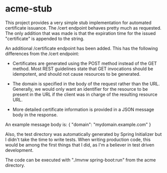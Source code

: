 # acme-stub

This project provides a very simple stub implementation for automated certificate issuance. The /cert endpoint behaves 
pretty much as requested. The only addition that was made is that the expiration time for the issued "certificate" is appended to the string.

An additional /certificate endpoint has been added. This has the following differences from the /cert endpoint:

* Certificates are generated using the POST method instead of the GET method. Most REST guidelines state that GET invocations should be idempotent, and should not cause resources to be generated.

* The domain is specified in the body of the request rather than the URL. Generally, we would only want an identifier for the resource to be present in the URL if the client was in charge of the resulting resource URL.

* More detailed certificate information is provided in a JSON message body in the response.

An example message body is:
{
  "domain": "mydomain.example.com"
}

Also, the test directory was automatically generated by Spring Initializer but I didn't take the time to write tests. When writing production code, this would be among the first things that I did, as I'm a believer in test driven development.

The code can be executed with "./mvnw spring-boot:run" from the acme directory. 
